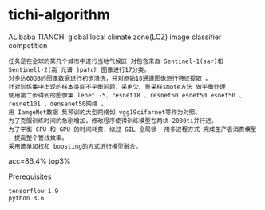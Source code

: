 # tichi-algorithm
ALibaba TIANCHI global local climate zone(LCZ) image classifier competition

    任务是在全球的某几个城市中进行当地气候区 对包含来自 Sentinel-1(sar)和 Sentinell-2(高 光谱 )patch 图像进行17分类。
    对多达60GB的图像数据进行初步清洗，并对原始18通道图像进行特征提取 。
    针对训练集中出现的样本类间不平衡问题，采用欠、重采样smote方法 做平衡处理
    使用第二步得到的图像集 lenet -5、resnet18 、resnet50 esnet50 esnet50 、resnet101 、densenet50网络 。
    用 IamgeNet数据 集预训的大型网络如 vgg19cifarnet等作为对照。 
    为了克服训练时间的急剧增加，修改程序使得训练模型在两块 2080ti并行进。
    为了平衡 CPU 和 GPU 的时间耗费，绕过 GIL 全局锁  用多进程方式 完成生产者消费模型 ，提高整个管线效率。
    采用简单加权和 boosting的方式进行模型融合.
acc=86.4% top3%


Prerequisites

    tensorflow 1.9
    python 3.6

